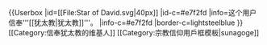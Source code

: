{{Userbox
  |id=[[File:Star of David.svg|40px]]
  |id-c=#e7f2fd 
  |info=这个用户信奉'''[[犹太教|犹太教]]'''。
  |info-c=#e7f2fd 
  |border-c=lightsteelblue
}} <includeonly>[[Category:信奉犹太教的维基人]]</includeonly><noinclude>
[[Category:宗教信仰用戶框模板|sunagoge]]
</noinclude>
